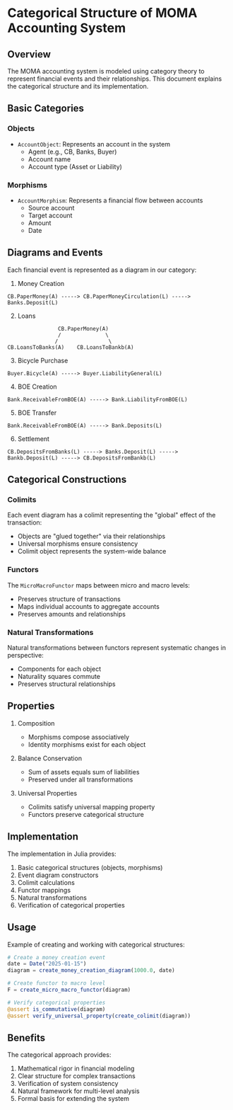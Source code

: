 # Categorical Structure of MOMA Accounting System

## Overview

The MOMA accounting system is modeled using category theory to represent financial events and their relationships. This document explains the categorical structure and its implementation.

## Basic Categories

### Objects
- `AccountObject`: Represents an account in the system
  - Agent (e.g., CB, Banks, Buyer)
  - Account name
  - Account type (Asset or Liability)

### Morphisms
- `AccountMorphism`: Represents a financial flow between accounts
  - Source account
  - Target account
  - Amount
  - Date

## Diagrams and Events

Each financial event is represented as a diagram in our category:

1. Money Creation
```
CB.PaperMoney(A) -----> CB.PaperMoneyCirculation(L) -----> Banks.Deposit(L)
```

2. Loans
```
                CB.PaperMoney(A)
                /              \
               /                \
CB.LoansToBanks(A)    CB.LoansToBankb(A)
```

3. Bicycle Purchase
```
Buyer.Bicycle(A) -----> Buyer.LiabilityGeneral(L)
```

4. BOE Creation
```
Bank.ReceivableFromBOE(A) -----> Bank.LiabilityFromBOE(L)
```

5. BOE Transfer
```
Bank.ReceivableFromBOE(A) -----> Bank.Deposits(L)
```

6. Settlement
```
CB.DepositsFromBanks(L) -----> Banks.Deposit(L) -----> Bankb.Deposit(L) -----> CB.DepositsFromBankb(L)
```

## Categorical Constructions

### Colimits
Each event diagram has a colimit representing the "global" effect of the transaction:
- Objects are "glued together" via their relationships
- Universal morphisms ensure consistency
- Colimit object represents the system-wide balance

### Functors
The `MicroMacroFunctor` maps between micro and macro levels:
- Preserves structure of transactions
- Maps individual accounts to aggregate accounts
- Preserves amounts and relationships

### Natural Transformations
Natural transformations between functors represent systematic changes in perspective:
- Components for each object
- Naturality squares commute
- Preserves structural relationships

## Properties

1. Composition
   - Morphisms compose associatively
   - Identity morphisms exist for each object

2. Balance Conservation
   - Sum of assets equals sum of liabilities
   - Preserved under all transformations

3. Universal Properties
   - Colimits satisfy universal mapping property
   - Functors preserve categorical structure

## Implementation

The implementation in Julia provides:
1. Basic categorical structures (objects, morphisms)
2. Event diagram constructors
3. Colimit calculations
4. Functor mappings
5. Natural transformations
6. Verification of categorical properties

## Usage

Example of creating and working with categorical structures:

```julia
# Create a money creation event
date = Date("2025-01-15")
diagram = create_money_creation_diagram(1000.0, date)

# Create functor to macro level
F = create_micro_macro_functor(diagram)

# Verify categorical properties
@assert is_commutative(diagram)
@assert verify_universal_property(create_colimit(diagram))
```

## Benefits

The categorical approach provides:
1. Mathematical rigor in financial modeling
2. Clear structure for complex transactions
3. Verification of system consistency
4. Natural framework for multi-level analysis
5. Formal basis for extending the system 